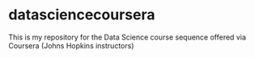 datasciencecoursera
===================

This is my repository for the Data Science course sequence offered via Coursera (Johns Hopkins instructors)
